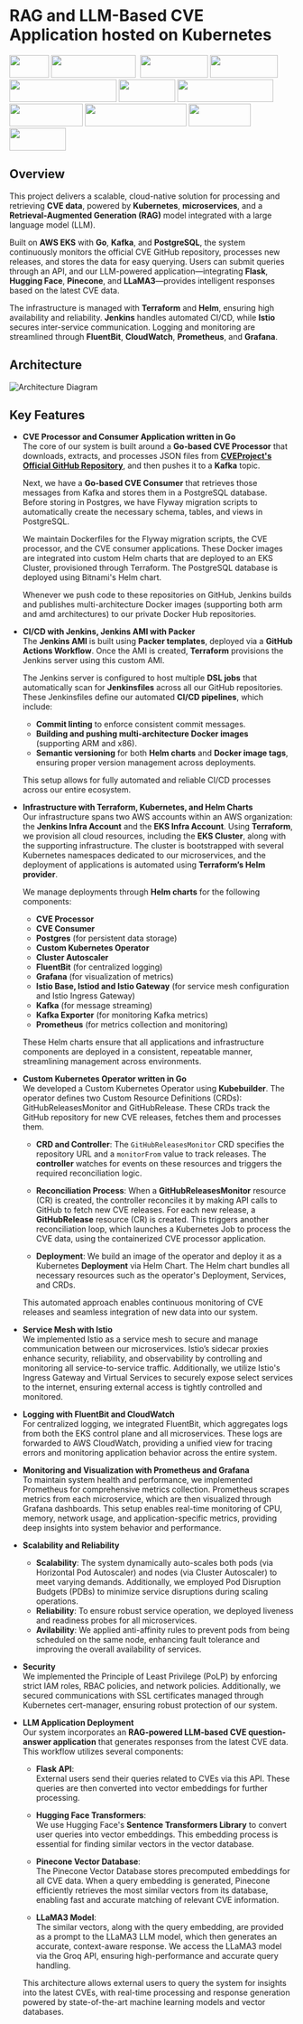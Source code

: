 # RAG and LLM-Based CVE Application hosted on Kubernetes 
[<img src="https://img.shields.io/badge/-AWS-FF9900?logo=amazonaws&logoColor=white&style=plastic" width="70" height="40" />](https://aws.amazon.com/)
[<img src="https://img.shields.io/badge/-Terraform-623CE4?logo=terraform&logoColor=white&style=plastic" width="150" height="40" />](https://www.terraform.io/)
[<img src="https://img.shields.io/badge/-Go-00ADD8?" width="0" height="40" />](https://go.dev/)
[<img src="https://img.shields.io/badge/-Jenkins-D24939?logo=jenkins&logoColor=white&style=plastic" width="120" height="40" />](https://www.jenkins.io/)
[<img src="https://img.shields.io/badge/-Docker-2496ED?logo=docker&logoColor=white&style=plastic" width="120" height="40" />](https://www.docker.com/)
[<img src="https://img.shields.io/badge/-Kubernetes-326CE5?logo=kubernetes&logoColor=white&style=plastic" width="190" height="40" />](https://kubernetes.io/)
[<img src="https://img.shields.io/badge/-Istio-466BB0?logo=istio&logoColor=white&style=plastic" width="100" height="40" />](https://istio.io/)
[<img src="https://img.shields.io/badge/-Prometheus-E6522C?logo=prometheus&logoColor=white&style=plastic" width="170" height="40" />](https://prometheus.io/)
[<img src="https://img.shields.io/badge/-Grafana-F46800?logo=grafana&logoColor=white&style=plastic" width="130" height="40" />](https://grafana.com/)
[<img src="https://img.shields.io/badge/-HuggingFace-FFAE1A?logo=huggingface&logoColor=white&style=plastic" width="180" height="40" />](https://huggingface.co/)
[<img src="https://img.shields.io/badge/-Pinecone-339933?logo=pinecone&logoColor=white&style=plastic" width="110" height="40" />](https://www.pinecone.io/)
[<img src="https://img.shields.io/badge/-LLaMA_3-7289DA?logo=ai&logoColor=white&style=plastic" width="100" height="40" />](https://ai.meta.com/llama/)

## Overview 
This project delivers a scalable, cloud-native solution for processing and retrieving **CVE data**, powered by **Kubernetes**, **microservices**, and a **Retrieval-Augmented Generation (RAG)** model integrated with a large language model (LLM).

Built on **AWS EKS** with **Go**, **Kafka**, and **PostgreSQL**, the system continuously monitors the official CVE GitHub repository, processes new releases, and stores the data for easy querying. Users can submit queries through an API, and our LLM-powered application—integrating **Flask**, **Hugging Face**, **Pinecone**, and **LLaMA3**—provides intelligent responses based on the latest CVE data.

The infrastructure is managed with **Terraform** and **Helm**, ensuring high availability and reliability. **Jenkins** handles automated CI/CD, while **Istio** secures inter-service communication. Logging and monitoring are streamlined through **FluentBit**, **CloudWatch**, **Prometheus**, and **Grafana**.

## Architecture  
![Architecture Diagram](https://raw.githubusercontent.com/csye7125-su24-team17/.github/main/profile/Architecture%20Diagram.png)

## Key Features 

- **CVE Processor and Consumer Application written in Go**  
The core of our system is built around a **Go-based CVE Processor** that downloads, extracts, and processes JSON files from **[CVEProject's Official GitHub Repository](https://github.com/CVEProject/cvelistV5/archive/refs/heads/main.zip)**, and then pushes it to a **Kafka** topic.

    Next, we have a **Go-based CVE Consumer** that retrieves those messages from Kafka and stores them in a PostgreSQL database. Before storing in Postgres, we have Flyway migration scripts to automatically create the necessary schema, tables, and views in PostgreSQL.

    We maintain Dockerfiles for the Flyway migration scripts, the CVE processor, and the CVE consumer applications. These Docker images are integrated into custom Helm charts that are deployed to an EKS Cluster, provisioned through Terraform. The PostgreSQL database is deployed using Bitnami's Helm chart. 
    
    Whenever we push code to these repositories on GitHub, Jenkins builds and publishes multi-architecture Docker images (supporting both arm and amd architectures) to our private Docker Hub repositories.
    
- **CI/CD with Jenkins, Jenkins AMI with Packer**  
The **Jenkins AMI** is built using **Packer templates**, deployed via a **GitHub Actions Workflow**. Once the AMI is created, **Terraform** provisions the Jenkins server using this custom AMI.

    The Jenkins server is configured to host multiple **DSL jobs** that automatically scan for **Jenkinsfiles** across all our GitHub repositories. These Jenkinsfiles define our automated **CI/CD pipelines**, which include:

  - **Commit linting** to enforce consistent commit messages.
  - **Building and pushing multi-architecture Docker images** (supporting ARM and x86).
  - **Semantic versioning** for both **Helm charts** and **Docker image tags**, ensuring proper version management across deployments.

  This setup allows for fully automated and reliable CI/CD processes across our entire ecosystem.

- **Infrastructure with Terraform, Kubernetes, and Helm Charts**  
Our infrastructure spans two AWS accounts within an AWS organization: the **Jenkins Infra Account** and the **EKS Infra Account**. Using **Terraform**, we provision all cloud resources, including the **EKS Cluster**, along with the supporting infrastructure. The cluster is bootstrapped with several Kubernetes namespaces dedicated to our microservices, and the deployment of applications is automated using **Terraform’s Helm provider**.

    We manage deployments through **Helm charts** for the following components:
  - **CVE Processor**
  - **CVE Consumer**
  - **Postgres** (for persistent data storage)
  - **Custom Kubernetes Operator**
  - **Cluster Autoscaler**
  - **FluentBit** (for centralized logging)
  - **Grafana** (for visualization of metrics)
  - **Istio Base, Istiod and Istio Gateway** (for service mesh configuration and Istio Ingress Gateway)
  - **Kafka** (for message streaming)
  - **Kafka Exporter** (for monitoring Kafka metrics)
  - **Prometheus** (for metrics collection and monitoring)

  These Helm charts ensure that all applications and infrastructure components are deployed in a consistent, repeatable manner, streamlining management across environments.  

- **Custom Kubernetes Operator written in Go**  
  We developed a Custom Kubernetes Operator using **Kubebuilder**. The operator defines two Custom Resource Definitions (CRDs): GitHubReleasesMonitor and GitHubRelease. These CRDs track the GitHub repository for new CVE releases, fetches them and processes them. 

  - **CRD and Controller**: The `GitHubReleasesMonitor` CRD specifies the repository URL and a `monitorFrom` value to track releases. The **controller** watches for events on these resources and triggers the required reconciliation logic.

  - **Reconciliation Process**: When a **GitHubReleasesMonitor** resource (CR) is created, the controller reconciles it by making API calls to GitHub to fetch new CVE releases. For each new release, a **GitHubRelease** resource (CR) is created. This triggers another reconciliation loop, which launches a Kubernetes Job to process the CVE data, using the containerized CVE processor application.

  - **Deployment**: We build an image of the operator and deploy it as a Kubernetes **Deployment** via Helm Chart. The Helm chart bundles all necessary resources such as the operator's Deployment, Services, and CRDs.

  This automated approach enables continuous monitoring of CVE releases and seamless integration of new data into our system. 

- **Service Mesh with Istio**  
We implemented Istio as a service mesh to secure and manage communication between our microservices. Istio’s sidecar proxies enhance security, reliability, and observability by controlling and monitoring all service-to-service traffic. Additionally, we utilize Istio's Ingress Gateway and Virtual Services to securely expose select services to the internet, ensuring external access is tightly controlled and monitored.

- **Logging with FluentBit and CloudWatch**  
For centralized logging, we integrated FluentBit, which aggregates logs from both the EKS control plane and all microservices. These logs are forwarded to AWS CloudWatch, providing a unified view for tracing errors and monitoring application behavior across the entire system.

- **Monitoring and Visualization with Prometheus and Grafana**  
To maintain system health and performance, we implemented Prometheus for comprehensive metrics collection. Prometheus scrapes metrics from each microservice, which are then visualized through Grafana dashboards. This setup enables real-time monitoring of CPU, memory, network usage, and application-specific metrics, providing deep insights into system behavior and performance.

- **Scalability and Reliability**  
  - **Scalability**: The system dynamically auto-scales both pods (via Horizontal Pod Autoscaler) and nodes (via Cluster Autoscaler) to meet varying demands. Additionally, we employed Pod Disruption Budgets (PDBs) to minimize service disruptions during scaling operations.
  - **Reliability**: To ensure robust service operation, we deployed liveness and readiness probes for all microservices.
  - **Avilability**: We applied anti-affinity rules to prevent pods from being scheduled on the same node, enhancing fault tolerance and improving the overall availability of services.  
  
- **Security**  
We implemented the Principle of Least Privilege (PoLP) by enforcing strict IAM roles, RBAC policies, and network policies. Additionally, we secured communications with SSL certificates managed through Kubernetes cert-manager, ensuring robust protection of our system.

- **LLM Application Deployment**  
Our system incorporates an **RAG-powered LLM-based CVE question-answer application** that generates responses from the latest CVE data. This workflow utilizes several components:

   - **Flask API**:  
   External users send their queries related to CVEs via this API. These queries are then converted into vector embeddings for further processing.

   - **Hugging Face Transformers**:  
   We use Hugging Face's **Sentence Transformers Library** to convert user queries into vector embeddings. This embedding process is essential for finding similar vectors in the vector database.

   - **Pinecone Vector Database**:  
   The Pinecone Vector Database stores precomputed embeddings for all CVE data. When a query embedding is generated, Pinecone efficiently retrieves the most similar vectors from its database, enabling fast and accurate matching of relevant CVE information.

   - **LLaMA3 Model**:  
   The similar vectors, along with the query embedding, are provided as a prompt to the LLaMA3 LLM model, which then generates an accurate, context-aware response. We access the LLaMA3 model via the Groq API, ensuring high-performance and accurate query handling.

  This architecture allows external users to query the system for insights into the latest CVEs, with real-time processing and response generation powered by state-of-the-art machine learning models and vector databases.